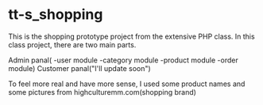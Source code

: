 # tt-s_shopping
This is the shopping prototype project from the extensive PHP class.
In this class project, there are two main parts.

Admin panal(
  -user module
  -category module
  -product module
  -order module)
Customer panal("I'll update soon")

To feel more real and have more sense, I used some product names and some pictures from highculturemm.com(shopping brand)
